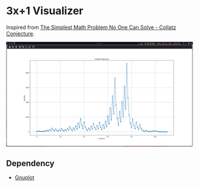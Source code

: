 # 3x+1 Visualizer

Inspired from [The Simplest Math Problem No One Can Solve - Collatz Conjecture](https://www.youtube.com/watch?v=094y1Z2wpJg).

![graph](./shot_241014_20-02-33.png)

## Dependency

- [Gnuplot](http://www.gnuplot.info/)

